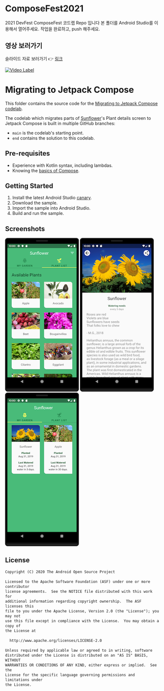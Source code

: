 # ComposeFest2021
2021 DevFest ComposeFest 코드랩 Repo 입니다
본 폴더를 Android Studio를 이용해서 열어주세요.
작업을 완료하고, push 해주세요.

## 영상 보러가기 

슬라이드 자료 보러가기 👉 [링크](https://speakerdeck.com/veronikapj/2021-composefest2021-migration-to-jetpack-compose)

[![Video Label](https://img.youtube.com/vi/8o5vg66CD8E/0.jpg)](https://youtu.be/8o5vg66CD8E)


# Migrating to Jetpack Compose

This folder contains the source code for the [Migrating to Jetpack Compose codelab](https://developer.android.com/codelabs/jetpack-compose-migration).

The codelab which migrates parts of [Sunflower](https://github.com/android/sunflower)'s Plant
details screen to Jetpack Compose is built in multiple GitHub branches:

* `main` is the codelab's starting point.
* `end` contains the solution to this codelab.

## Pre-requisites
* Experience with Kotlin syntax, including lambdas.
* Knowing the [basics of Compose](https://developer.android.com/codelabs/jetpack-compose-basics/).

## Getting Started
1. Install the latest Android Studio [canary](https://developer.android.com/studio/preview/).
2. Download the sample.
3. Import the sample into Android Studio.
4. Build and run the sample.


## Screenshots

![List of plants](screenshots/phone_plant_list.png "A list of plants")
![Plant details](screenshots/phone_plant_detail.png "Details for a specific plant")
![My Garden](screenshots/phone_my_garden.png "Plants that have been added to your garden")

## License

```
Copyright (C) 2020 The Android Open Source Project

Licensed to the Apache Software Foundation (ASF) under one or more contributor
license agreements.  See the NOTICE file distributed with this work for
additional information regarding copyright ownership.  The ASF licenses this
file to you under the Apache License, Version 2.0 (the "License"); you may not
use this file except in compliance with the License.  You may obtain a copy of
the License at

  http://www.apache.org/licenses/LICENSE-2.0

Unless required by applicable law or agreed to in writing, software
distributed under the License is distributed on an "AS IS" BASIS, WITHOUT
WARRANTIES OR CONDITIONS OF ANY KIND, either express or implied.  See the
License for the specific language governing permissions and limitations under
the License.
```

